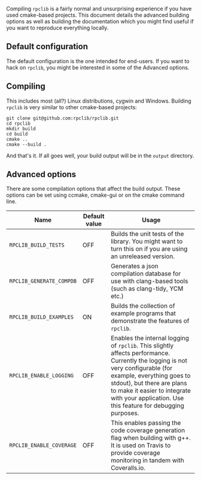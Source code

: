 Compiling `rpclib` is a fairly normal and unsurprising experience if you have used cmake-based projects. This document details the advanced building options as well as building the documentation which you might find useful if you want to reproduce everything locally.

## Default configuration

The default configuration is the one intended for end-users. If you want to hack on `rpclib`, you might be interested in some of the Advanced options.

## Compiling

This includes most (all?) Linux distributions, cygwin and Windows. Building `rpclib` is very similar to other cmake-based projects:

```
git clone git@github.com:rpclib/rpclib.git
cd rpclib
mkdir build
cd build
cmake ..
cmake --build .
```

And that's it. If all goes well, your build output will be in the `output` directory.

## Advanced options

There are some compilation options that affect the build output. These options can be set using ccmake, cmake-gui or on the cmake command line.

| Name | Default value | Usage
|------|---------------|------
|`RPCLIB_BUILD_TESTS` | OFF |Builds the unit tests of the library. You might want to turn this on if you are using an unreleased version.
|`RPCLIB_GENERATE_COMPDB` | OFF | Generates a json compilation database for use with clang-based tools (such as clang-tidy, YCM etc.)
|`RPCLIB_BUILD_EXAMPLES` | ON | Builds the collection of example programs that demonstrate the features of `rpclib`.
| `RPCLIB_ENABLE_LOGGING` | OFF |Enables the internal logging of `rpclib`. This slightly affects performance. Currently the logging is not very configurable (for example, everything goes to stdout), but there are plans to make it easier to integrate with your application. Use this feature for debugging purposes.
|`RPCLIB_ENABLE_COVERAGE` | OFF | This enables passing the code coverage generation flag when building with g++. It is used on Travis to provide coverage monitoring in tandem with Coveralls.io.
